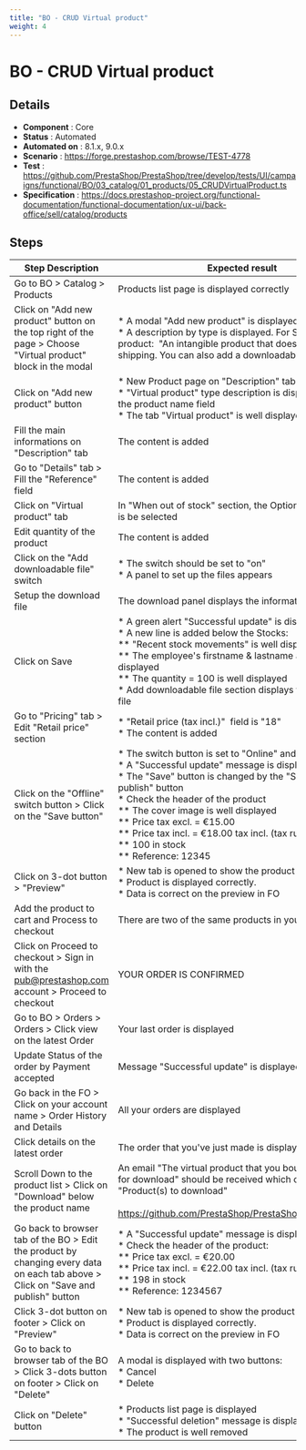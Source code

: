```yaml
---
title: "BO - CRUD Virtual product"
weight: 4
---
```


# BO - CRUD Virtual product
## Details
* **Component** : Core
* **Status** : Automated
* **Automated on** : 8.1.x, 9.0.x
* **Scenario** : https://forge.prestashop.com/browse/TEST-4778
* **Test** : https://github.com/PrestaShop/PrestaShop/tree/develop/tests/UI/campaigns/functional/BO/03_catalog/01_products/05_CRUDVirtualProduct.ts
* **Specification** : https://docs.prestashop-project.org/functional-documentation/functional-documentation/ux-ui/back-office/sell/catalog/products

## Steps
| Step Description | Expected result |
| ----- | ----- |
| Go to BO > Catalog > Products | Products list page is displayed correctly |
| Click on "Add new product" button on the top right of the page > Choose "Virtual product" block in the modal | * A modal "Add new product" is displayed<br>* A description by type is displayed. For Standard product:  "An intangible product that doesn't require shipping. You can also add a downloadable file." |
| Click on "Add new product" button | * New Product page on "Description" tab is displayed<br> * "Virtual product" type description is displayed below the product name field<br> * The tab "Virtual product" is well displayed |
| Fill the main informations on "Description" tab | The content is added |
| Go to "Details" tab > Fill the "Reference" field | The content is added |
| Click on "Virtual product" tab | In "When out of stock" section, the Option "Allow orders" is be selected |
| Edit quantity of the product | The content is added |
| Click on the "Add downloadable file" switch | * The switch should be set to "on" <br> * A panel to set up the files appears |
| Setup the download file | The download panel displays the information |
| Click on Save | * A green alert "Successful update" is displayed<br> * A new line is added below the Stocks:<br> ** "Recent stock movements" is well displayed<br> ** The employee's firstname & lastname are well displayed<br> ** The quantity = 100 is well displayed<br> * Add downloadable file section displays the new added file |
| Go to "Pricing" tab > Edit "Retail price" section | * "Retail price (tax incl.)"  field is "18"<br> * The content is added |
| Click on the "Offline" switch button > Click on the "Save button" | * The switch button is set to "Online" and is green<br> * A "Successful update" message is displayed<br> * The "Save" button is changed by the "Save and publish" button<br> * Check the header of the product<br> ** The cover image is well displayed<br> ** Price tax excl. = €15.00<br> ** Price tax incl. = €18.00 tax incl. (tax rule: 20%)<br> ** 100 in stock<br> ** Reference: 12345 |
| Click on 3-dot button > "Preview" | * New tab is opened to show the product in FO.<br> * Product is displayed correctly.<br> * Data is correct on the preview in FO |
| Add the product to cart and Process to checkout | There are two of the same products in your cart |
| Click on Proceed to checkout > Sign in with the pub@prestashop.com account > Proceed to checkout | YOUR ORDER IS CONFIRMED |
| Go to BO > Orders > Orders > Click view on the latest Order | Your last order is displayed |
| Update Status of the order by Payment accepted | Message "Successful update" is displayed |
| Go back in the FO > Click on your account name > Order History and Details | All your orders are displayed |
| Click details on the latest order | The order that you've just made is displayed |
| Scroll Down to the product list > Click on "Download" below the product name | An email "The virtual product that you bought is available for download" should be received which contains "Product(s) to download"<br><br>https://github.com/PrestaShop/PrestaShop/issues/34935 |
| Go back to browser tab of the BO > Edit the product by changing every data on each tab above > Click on "Save and publish" button | * A "Successful update" message is displayed<br> * Check the header of the product:<br> ** Price tax excl. = €20.00<br> ** Price tax incl. = €22.00 tax incl. (tax rule: 10%)<br> ** 198 in stock<br> ** Reference: 1234567 |
| Click 3-dot button on footer > Click on "Preview" | * New tab is opened to show the product in FO.<br> * Product is displayed correctly.<br> * Data is correct on the preview in FO |
| Go to back to browser tab of the BO > Click 3-dots button on footer > Click on "Delete" | A modal is displayed with two buttons:<br> * Cancel<br> * Delete |
| Click on "Delete" button | * Products list page is displayed<br> * "Successful deletion" message is displayed<br> * The product is well removed |
